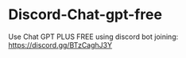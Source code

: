# Discord-Chat-gpt-free
Use Chat GPT PLUS FREE using discord bot joining: https://discord.gg/BTzCaghJ3Y







                                                  